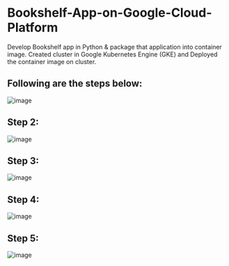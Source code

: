 # Bookshelf-App-on-Google-Cloud-Platform
Develop Bookshelf app in Python & package that application into container image.
 Created cluster in Google Kubernetes Engine (GKE) and Deployed the container image on cluster.
 ## Following are the steps below:
 ![image](https://user-images.githubusercontent.com/46588361/102004107-9a996c00-3cc2-11eb-890c-f8c5417865ca.png)
 ## Step 2:
 ![image](https://user-images.githubusercontent.com/46588361/102004185-45118f00-3cc3-11eb-8e95-09cc49e62b4a.png)
 ## Step 3:
 ![image](https://user-images.githubusercontent.com/46588361/102004233-b3eee800-3cc3-11eb-850d-6fa626482e24.png)
 ## Step 4:
 ![image](https://user-images.githubusercontent.com/46588361/102004256-e26cc300-3cc3-11eb-8fc1-ea0152e71994.png)
 ## Step 5:
 ![image](https://user-images.githubusercontent.com/46588361/102004281-17791580-3cc4-11eb-9853-faa42bb3b4e1.png)





 
 
 
 
 
 

 
 
 
